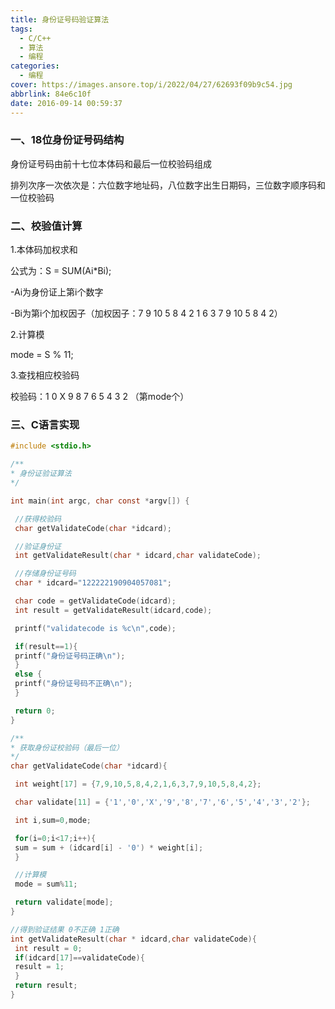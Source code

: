 ```yaml
---
title: 身份证号码验证算法
tags:
  - C/C++
  - 算法
  - 编程
categories:
  - 编程
cover: https://images.ansore.top/i/2022/04/27/62693f09b9c54.jpg
abbrlink: 84e6c10f
date: 2016-09-14 00:59:37
---
```


### 一、18位身份证号码结构

身份证号码由前十七位本体码和最后一位校验码组成

排列次序一次依次是：六位数字地址码，八位数字出生日期码，三位数字顺序码和一位校验码

### 二、校验值计算

1.本体码加权求和

公式为：S = SUM(Ai*Bi);

-Ai为身份证上第i个数字

-Bi为第i个加权因子（加权因子：7 9 10 5 8 4 2 1 6 3 7 9 10 5 8 4 2）

2.计算模

mode = S % 11;

3.查找相应校验码

校验码：1 0 X 9 8 7 6 5 4 3 2 （第mode个）

### 三、C语言实现

```c
#include <stdio.h>

/**
* 身份证验证算法
*/

int main(int argc, char const *argv[]) {

 //获得校验码
 char getValidateCode(char *idcard);

 //验证身份证
 int getValidateResult(char * idcard,char validateCode);

 //存储身份证号码
 char * idcard="122222190904057081";

 char code = getValidateCode(idcard);
 int result = getValidateResult(idcard,code);

 printf("validatecode is %c\n",code);

 if(result==1){
 printf("身份证号码正确\n");
 }
 else {
 printf("身份证号码不正确\n");
 }

 return 0;
}

/**
* 获取身份证校验码（最后一位）
*/
char getValidateCode(char *idcard){

 int weight[17] = {7,9,10,5,8,4,2,1,6,3,7,9,10,5,8,4,2};

 char validate[11] = {'1','0','X','9','8','7','6','5','4','3','2'};

 int i,sum=0,mode;

 for(i=0;i<17;i++){
 sum = sum + (idcard[i] - '0') * weight[i];
 }

 //计算模
 mode = sum%11;

 return validate[mode];
}

//得到验证结果 0不正确 1正确
int getValidateResult(char * idcard,char validateCode){
 int result = 0;
 if(idcard[17]==validateCode){
 result = 1;
 }
 return result;
}
```
